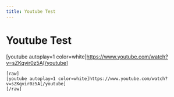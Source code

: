 ```yaml
---
title: Youtube Test
---
```


# Youtube Test

[youtube autoplay=1 color=white]https://www.youtube.com/watch?v=sZKqvir0z5A[/youtube]


```
[raw]
[youtube autoplay=1 color=white]https://www.youtube.com/watch?v=sZKqvir0z5A[/youtube]
[/raw]
```